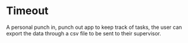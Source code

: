 # Timeout

A personal punch in, punch out app to keep track of tasks, the user can export the data through a csv file to be sent to their supervisor.
